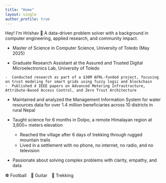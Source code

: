 ```yaml
---
title: "Home"
layout: single
author_profile: true
---
```


Hey! I'm Hrishav 👋
A data-driven problem solver with a background in computer engineering, applied research, and community impact.

-  Master of Science in Computer Science, University of Toledo (May 2025)

  -  Graduate Research Assistant at the Assured and Trusted Digital Microelectronics Lab, University of Toledo

    -  Conducted research as part of a $30M AFRL-funded project, focusing on trust modeling for smart grids using fuzzy logic and blockchain
    -  Published 4 IEEE papers on Advanced Metering Infrastructure, Attribute-Based Access Control, and Zero Trust Architecture

-  Maintained and analyzed the Management Information System for water resources data for over 1.4 million beneficiaries across 10 districts in rural Nepal

-   Taught science for 6 months in Dolpo, a remote Himalayan region at 3,600+ meters elevation
    -  Reached the village after 6 days of trekking through rugged mountain trails
    -  Lived in a settlement with no phone, no internet, no radio, and no television

-  Passionate about solving complex problems with clarity, empathy, and data

⚽️ Football 🎸 Guitar 🥾 Trekking

